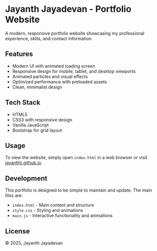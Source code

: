 # Jayanth Jayadevan - Portfolio Website

A modern, responsive portfolio website showcasing my professional experience, skills, and contact information.

## Features

- Modern UI with animated loading screen
- Responsive design for mobile, tablet, and desktop viewports
- Animated particles and visual effects
- Optimized performance with preloaded assets
- Clean, minimalist design

## Tech Stack

- HTML5
- CSS3 with responsive design
- Vanilla JavaScript
- Bootstrap for grid layout

## Usage

To view the website, simply open `index.html` in a web browser or visit [jayanthjj.github.io](https://jayanthjj.github.io).

## Development

This portfolio is designed to be simple to maintain and update. The main files are:

- `index.html` - Main content and structure
- `style.css` - Styling and animations
- `main.js` - Interactive functionality and animations

## License

© 2025, Jayanth Jayadevan